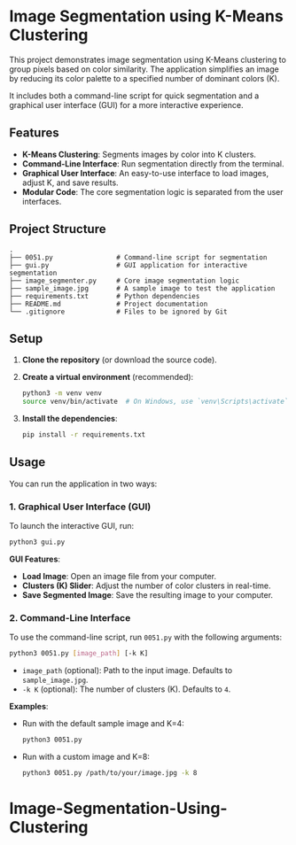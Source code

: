 # Image Segmentation using K-Means Clustering

This project demonstrates image segmentation using K-Means clustering to group pixels based on color similarity. The application simplifies an image by reducing its color palette to a specified number of dominant colors (K).

It includes both a command-line script for quick segmentation and a graphical user interface (GUI) for a more interactive experience.

## Features

- **K-Means Clustering**: Segments images by color into K clusters.
- **Command-Line Interface**: Run segmentation directly from the terminal.
- **Graphical User Interface**: An easy-to-use interface to load images, adjust K, and save results.
- **Modular Code**: The core segmentation logic is separated from the user interfaces.

## Project Structure

```
.
├── 0051.py                # Command-line script for segmentation
├── gui.py                 # GUI application for interactive segmentation
├── image_segmenter.py     # Core image segmentation logic
├── sample_image.jpg       # A sample image to test the application
├── requirements.txt       # Python dependencies
├── README.md              # Project documentation
└── .gitignore             # Files to be ignored by Git
```

## Setup

1.  **Clone the repository** (or download the source code).

2.  **Create a virtual environment** (recommended):
    ```bash
    python3 -m venv venv
    source venv/bin/activate  # On Windows, use `venv\Scripts\activate`
    ```

3.  **Install the dependencies**:
    ```bash
    pip install -r requirements.txt
    ```

## Usage

You can run the application in two ways:

### 1. Graphical User Interface (GUI)

To launch the interactive GUI, run:

```bash
python3 gui.py
```

**GUI Features**:
- **Load Image**: Open an image file from your computer.
- **Clusters (K) Slider**: Adjust the number of color clusters in real-time.
- **Save Segmented Image**: Save the resulting image to your computer.

### 2. Command-Line Interface

To use the command-line script, run `0051.py` with the following arguments:

```bash
python3 0051.py [image_path] [-k K]
```

- `image_path` (optional): Path to the input image. Defaults to `sample_image.jpg`.
- `-k K` (optional): The number of clusters (K). Defaults to `4`.

**Examples**:

- Run with the default sample image and K=4:
  ```bash
  python3 0051.py
  ```

- Run with a custom image and K=8:
  ```bash
  python3 0051.py /path/to/your/image.jpg -k 8
  ```
# Image-Segmentation-Using-Clustering
